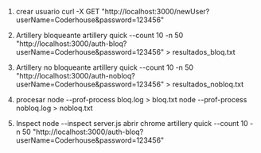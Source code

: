 1. crear usuario
curl -X GET "http://localhost:3000/newUser?userName=Coderhouse&password=123456"
2. Artillery bloqueante
artillery quick --count 10 -n 50 "http://localhost:3000/auth-bloq?userName=Coderhouse&password=123456" > resultados_bloq.txt
3. Artillery no bloqueante
artillery quick --count 10 -n 50 "http://localhost:3000/auth-nobloq?userName=Coderhouse&password=123456" > resultados_nobloq.txt
4. procesar
node --prof-process bloq.log > bloq.txt
node --prof-process nobloq.log > nobloq.txt


5. Inspect
node --inspect server.js
abrir chrome
artillery quick --count 10 -n 50 "http://localhost:3000/auth-bloq?userName=Coderhouse&password=123456"